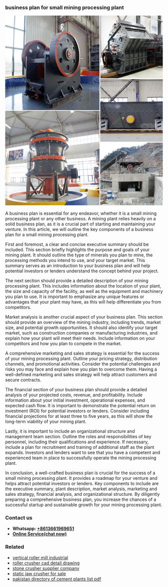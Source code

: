 <h3>business plan for small mining processing plant</h3><img src='1702952946.jpg' alt=''><p>A business plan is essential for any endeavor, whether it is a small mining processing plant or any other business. A mining plant relies heavily on a solid business plan, as it is a crucial part of starting and maintaining your venture. In this article, we will outline the key components of a business plan for a small mining processing plant.</p><p>First and foremost, a clear and concise executive summary should be included. This section briefly highlights the purpose and goals of your mining plant. It should outline the type of minerals you plan to mine, the processing methods you intend to use, and your target market. This summary serves as an introduction to your business plan and will help potential investors or lenders understand the concept behind your project.</p><p>The next section should provide a detailed description of your mining processing plant. This includes information about the location of your plant, the size and capacity of the facility, as well as the equipment and machinery you plan to use. It is important to emphasize any unique features or advantages that your plant may have, as this will help differentiate you from competitors.</p><p>Market analysis is another crucial aspect of your business plan. This section should provide an overview of the mining industry, including trends, market size, and potential growth opportunities. It should also identify your target market, such as construction companies or manufacturing industries, and explain how your plant will meet their needs. Include information on your competitors and how you plan to compete in the market.</p><p>A comprehensive marketing and sales strategy is essential for the success of your mining processing plant. Outline your pricing strategy, distribution channels, and promotional activities. Consider the potential challenges and risks you may face and explain how you plan to overcome them. Having a well-defined marketing and sales strategy will help attract customers and secure contracts.</p><p>The financial section of your business plan should provide a detailed analysis of your projected costs, revenue, and profitability. Include information about your initial investment, operational expenses, and expected cash flow. It is important to demonstrate the potential return on investment (ROI) for potential investors or lenders. Consider including financial projections for at least three to five years, as this will show the long-term viability of your mining plant.</p><p>Lastly, it is important to include an organizational structure and management team section. Outline the roles and responsibilities of key personnel, including their qualifications and experience. If necessary, include a plan for recruitment and training of additional staff as the plant expands. Investors and lenders want to see that you have a competent and experienced team in place to successfully operate the mining processing plant.</p><p>In conclusion, a well-crafted business plan is crucial for the success of a small mining processing plant. It provides a roadmap for your venture and helps attract potential investors or lenders. Key components to include are the executive summary, plant description, market analysis, marketing and sales strategy, financial analysis, and organizational structure. By diligently preparing a comprehensive business plan, you increase the chances of a successful startup and sustainable growth for your mining processing plant.</p><h3>Contact us</h3><ul><li><strong>Whatsapp:&nbsp;<a href="https://wa.me/8613661969651">+8613661969651</a></strong></li><li><a href="https://swt.shibang-china.com/?git&amp;zhl&amp;business plan for small mining processing plant"><strong>Online Service(chat now)</strong></a></li></ul><h3>Related</h3><ul><li><a href='vertical roller mill industrial.md'>vertical roller mill industrial</a></li><li><a href='roller crusher cad detail drawing.md'>roller crusher cad detail drawing</a></li><li><a href='stone crusher supplier company.md'>stone crusher supplier company</a></li><li><a href='static jaw crusher for sale.md'>static jaw crusher for sale</a></li><li><a href='pakistan directory of cement plants list pdf.md'>pakistan directory of cement plants list pdf</a></li></ul>